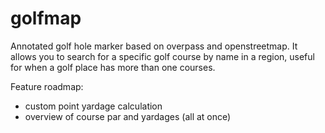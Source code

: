 # golfmap
Annotated golf hole marker based on overpass and openstreetmap. It allows you to search for a specific golf course by name in a region, useful for when a golf place has more than one courses.

Feature roadmap:
- custom point yardage calculation
- overview of course par and yardages (all at once)
